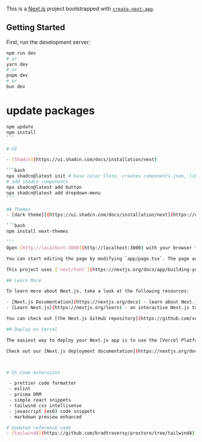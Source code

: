 This is a [Next.js](https://nextjs.org) project bootstrapped with [`create-next-app`](https://nextjs.org/docs/app/api-reference/cli/create-next-app).

## Getting Started

First, run the development server:

```bash
npm run dev
# or
yarn dev
# or
pnpm dev
# or
bun dev
```

# update packages

````bash
npm update
npm install
```

# UI

- [Shadcn](https://ui.shadcn.com/docs/installation/next)

```bash
npx shadcn@latest init # base color Slate, creates components.json, lib\utils.ts
# add shadcv components
npx shadcn@latest add button
npx shadcn@latest add dropdown-menu
```

## Themes
- [dark theme][(https://ui.shadcn.com/docs/installation/next](https://ui.shadcn.com/docs/dark-mode/next))

```bash
npm install next-themes

```
Open [http://localhost:3000](http://localhost:3000) with your browser to see the result.

You can start editing the page by modifying `app/page.tsx`. The page auto-updates as you edit the file.

This project uses [`next/font`](https://nextjs.org/docs/app/building-your-application/optimizing/fonts) to automatically optimize and load [Geist](https://vercel.com/font), a new font family for Vercel.

## Learn More

To learn more about Next.js, take a look at the following resources:

- [Next.js Documentation](https://nextjs.org/docs) - learn about Next.js features and API.
- [Learn Next.js](https://nextjs.org/learn) - an interactive Next.js tutorial.

You can check out [the Next.js GitHub repository](https://github.com/vercel/next.js) - your feedback and contributions are welcome!

## Deploy on Vercel

The easiest way to deploy your Next.js app is to use the [Vercel Platform](https://vercel.com/new?utm_medium=default-template&filter=next.js&utm_source=create-next-app&utm_campaign=create-next-app-readme) from the creators of Next.js.

Check out our [Next.js deployment documentation](https://nextjs.org/docs/app/building-your-application/deploying) for more details.



# VS Code extensions

 - prettier code formatter
 - eslint
 - prisma ORM
 - simple react snippets
 - tailwind css intellisense
 - javascript (es6) code snippets
 - markdown preview enhanced

# Updated reference code
- [tailwind4](https://github.com/bradtraversy/prostore/tree/tailwind4)
````
